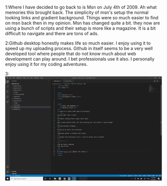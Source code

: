 1:Where I have decided to go back to is Msn on July 4th of 2009. Ah what memories this brought back. The simplicity of msn's setup the normal looking links and gradient background. Things were so much easier to find on msn back then in my opinion. Msn has changed quite a bit. they now are using a bunch of scripts and their setup is more like a magazine. It is a bit difficult to navigate and there are tons of ads. 

2:Github desktop honestly makes life so much easier. I enjoy using it to speed up my uploading process. Github in itself seems to be a very well developed tool where people that do not know much about web development can play around. I bet professionals use it also. I personally enjoy using it for my coding adventures.

3:
<img src="images/screenshot4.PNG">